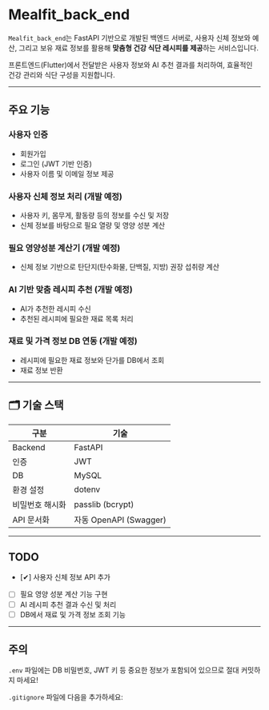 # Mealfit_back_end

`Mealfit_back_end`는 FastAPI 기반으로 개발된 백엔드 서버로, 사용자 신체 정보와 예산, 그리고 보유 재료 정보를 활용해 **맞춤형 건강 식단 레시피를 제공**하는 서비스입니다.

프론트엔드(Flutter)에서 전달받은 사용자 정보와 AI 추천 결과를 처리하여, 효율적인 건강 관리와 식단 구성을 지원합니다.

---

##  주요 기능

###  사용자 인증
- 회원가입
- 로그인 (JWT 기반 인증)
- 사용자 이름 및 이메일 정보 제공

###  사용자 신체 정보 처리 (개발 예정)
- 사용자 키, 몸무게, 활동량 등의 정보를 수신 및 저장
- 신체 정보를 바탕으로 필요 열량 및 영양 성분 계산

###  필요 영양성분 계산기 (개발 예정)
- 신체 정보 기반으로 탄단지(탄수화물, 단백질, 지방) 권장 섭취량 계산

###  AI 기반 맞춤 레시피 추천 (개발 예정)
- AI가 추천한 레시피 수신
- 추천된 레시피에 필요한 재료 목록 처리

###  재료 및 가격 정보 DB 연동 (개발 예정)
- 레시피에 필요한 재료 정보와 단가를 DB에서 조회
- 재료 정보 반환

---

## 🗂️ 기술 스택

| 구분 | 기술 |
|------|------|
| Backend | FastAPI |
| 인증 | JWT |
| DB | MySQL |
| 환경 설정 | dotenv |
| 비밀번호 해시화 | passlib (bcrypt) |
| API 문서화 | 자동 OpenAPI (Swagger) |

---

## TODO

- [✔] 사용자 신체 정보 API 추가
- [ ] 필요 영양 성분 계산 기능 구현
- [ ] AI 레시피 추천 결과 수신 및 처리
- [ ] DB에서 재료 및 가격 정보 조회 기능

---

## 주의

`.env` 파일에는 DB 비밀번호, JWT 키 등 중요한 정보가 포함되어 있으므로 절대 커밋하지 마세요!

`.gitignore` 파일에 다음을 추가하세요:


